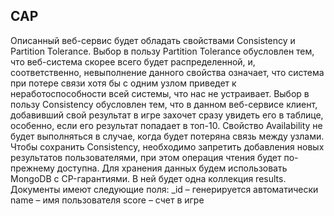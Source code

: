 ## CAP
Описанный веб-сервис будет обладать свойствами Consistency и Partition Tolerance. Выбор в пользу Partition Tolerance обусловлен тем, что веб-система скорее всего будет распределенной, и, соответственно, невыполнение данного свойства означает, что система при потере связи хотя бы с одним узлом приведет к неработоспособности всей системы, что нас не устраивает. Выбор в пользу Consistency обусловлен тем, что в данном веб-сервисе клиент, добавивший свой результат в игре захочет сразу увидеть его в таблице, особенно, если его результат попадает в топ-10. Свойство Availability не будет выполняться в случае, когда будет потеряна связь между узлами. Чтобы сохранить Consistency, необходимо запретить добавления новых результатов пользователями, при этом операция чтения будет по-прежнему доступна.
Для хранения данных будем использовать MongoDB с CP-гарантиями. В ней будет одна коллекция results. Документы имеют следующие поля:
_id – генерируется автоматически
name – имя пользователя
score – счет в игре
